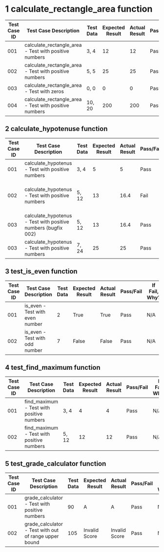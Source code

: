 # 1 calculate_rectangle_area function

| Test Case ID | Test Case Description | Test Data | Expected Result | Actual Result | Pass/Fail | If Fail, Why? |
|--------------|-----------------------|-----------|-----------------|---------------|-----------|---------------|
001 | calculate_rectangle_area - Test with positive numbers | 3, 4 | 12 | 12 | Pass | N/A
002 | calculate_rectangle_area - Test with positive numbers | 5, 5 | 25 | 25 | Pass | N/A
003 | calculate_rectangle_area - Test with zeros | 0, 0 | 0 | 0 | Pass | N/A
004 | calculate_rectangle_area - Test with positive numbers | 10, 20 | 200 | 200 | Pass | N/A

## 2 calculate_hypotenuse function

| Test Case ID | Test Case Description | Test Data | Expected Result | Actual Result | Pass/Fail | If Fail, Why? |
|--------------|-----------------------|-----------|-----------------|---------------|-----------|---------------|
001 | calculate_hypotenus - Test with positive numbers | 3, 4 | 5 | 5 | Pass | N/A
002 | calculate_hypotenus - Test with positive numbers | 5, 12 | 13 | 16.4 | Fail | a**3 is causing an incorrect calculation
003 | calculate_hypotenus - Test with positive numbers (bugfix 002) | 5, 12 | 13 | 16.4 | Pass |
003 | calculate_hypotenus - Test with positive numbers | 7, 24 | 25 | 25 | Pass | N/A

## 3 test_is_even function

| Test Case ID | Test Case Description | Test Data | Expected Result | Actual Result | Pass/Fail | If Fail, Why? |
|--------------|-----------------------|-----------|-----------------|---------------|-----------|---------------|
001 | is_even - Test with even number | 2 | True | True | Pass | N/A
002 | is_even - Test with odd number | 7 | False | False | Pass | N/A

## 4 test_find_maximum function

| Test Case ID | Test Case Description | Test Data | Expected Result | Actual Result | Pass/Fail | If Fail, Why? |
|--------------|-----------------------|-----------|-----------------|---------------|-----------|---------------|
001 | find_maximum - Test with positive numbers | 3, 4 | 4 | 4 | Pass | N/A
002 | find_maximum - Test with positive numbers | 5, 12 | 12 | 12 | Pass | N/A

## 5 test_grade_calculator function

| Test Case ID | Test Case Description | Test Data | Expected Result | Actual Result | Pass/Fail | If Fail, Why? |
|--------------|-----------------------|-----------|-----------------|---------------|-----------|---------------|
001 | grade_calculator - Test with positive numbers | 90 | A | A | Pass | N/A
002 | grade_calculator - Test with out of range upper bound | 105 | Invalid Score | Invalid Score | Pass | N/A